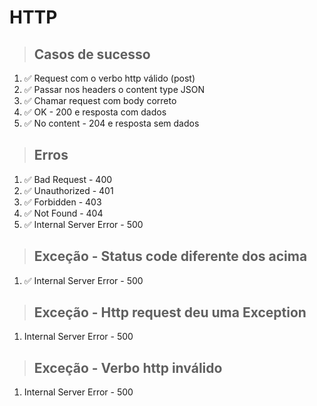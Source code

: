 # HTTP

> ## Casos de sucesso
  1. ✅ Request com o verbo http válido (post)
  2. ✅ Passar nos headers o content type JSON
  3. ✅ Chamar request com body correto
  4. ✅ OK - 200 e resposta com dados
  5. ✅ No content - 204 e resposta sem dados

> ## Erros
  1. ✅ Bad Request - 400
  2. ✅ Unauthorized - 401
  3. ✅ Forbidden - 403
  4. ✅ Not Found - 404
  5. ✅ Internal Server Error - 500

> ## Exceção - Status code diferente dos acima
  1. ✅ Internal Server Error - 500

> ## Exceção - Http request deu uma Exception
  1. Internal Server Error - 500

> ## Exceção - Verbo http inválido
  1. Internal Server Error - 500